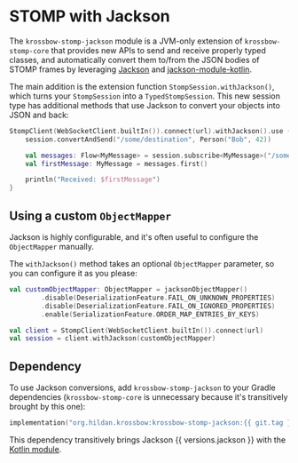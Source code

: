 # STOMP with Jackson

The `krossbow-stomp-jackson` module is a JVM-only extension of `krossbow-stomp-core` that provides new APIs to
send and receive properly typed classes, and automatically convert them to/from the JSON bodies of STOMP frames
by leveraging [Jackson](https://github.com/FasterXML/jackson) and 
[jackson-module-kotlin](https://github.com/FasterXML/jackson-module-kotlin).

The main addition is the extension function `StompSession.withJackson()`, which turns your `StompSession`
into a `TypedStompSession`.
This new session type has additional methods that use Jackson to convert your objects into JSON and back:

```kotlin
StompClient(WebSocketClient.builtIn()).connect(url).withJackson().use { session ->
    session.convertAndSend("/some/destination", Person("Bob", 42)) 

    val messages: Flow<MyMessage> = session.subscribe<MyMessage>("/some/topic/destination")
    val firstMessage: MyMessage = messages.first()

    println("Received: $firstMessage")
}
```

## Using a custom `ObjectMapper`

Jackson is highly configurable, and it's often useful to configure the `ObjectMapper` manually.

The `withJackson()` method takes an optional `ObjectMapper` parameter, so you can configure it as you please:

```kotlin
val customObjectMapper: ObjectMapper = jacksonObjectMapper()
        .disable(DeserializationFeature.FAIL_ON_UNKNOWN_PROPERTIES)
        .disable(DeserializationFeature.FAIL_ON_IGNORED_PROPERTIES)
        .enable(SerializationFeature.ORDER_MAP_ENTRIES_BY_KEYS)

val client = StompClient(WebSocketClient.builtIn()).connect(url)
val session = client.withJackson(customObjectMapper)
```

## Dependency

To use Jackson conversions, add `krossbow-stomp-jackson` to your Gradle dependencies
(`krossbow-stomp-core` is unnecessary because it's transitively brought by this one):

```kotlin
implementation("org.hildan.krossbow:krossbow-stomp-jackson:{{ git.tag }}")
```

This dependency transitively brings Jackson {{ versions.jackson }} with the [Kotlin module](https://github.com/FasterXML/jackson-module-kotlin).
